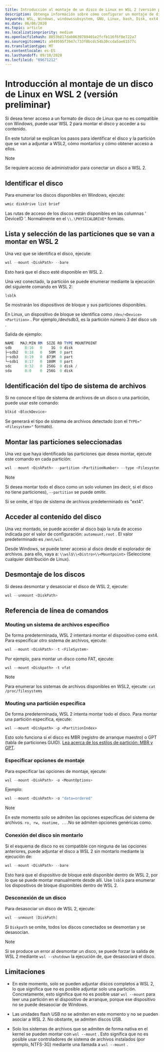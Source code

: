 ```yaml
---
title: Introducción al montaje de un disco de Linux en WSL 2 (versión preliminar)
description: Obtenga información sobre cómo configurar un montaje de disco en WSL 2 y cómo obtener acceso a él.
keywords: WSL, Windows, windowssubsystem, GNU, Linux, bash, Disk, ext4, filesystem, Mount
ms.date: 06/08/2020
ms.topic: article
ms.localizationpriority: medium
ms.openlocfilehash: 8053b817dab0639789401e2fcfb116f6f8e722a7
ms.sourcegitcommit: a949595f3947c733f0bcdc54b30ccda5ae61577c
ms.translationtype: MT
ms.contentlocale: es-ES
ms.lasthandoff: 09/10/2020
ms.locfileid: "89671212"
---
```

# <a name="get-started-mounting-a-linux-disk-in-wsl-2-preview"></a>Introducción al montaje de un disco de Linux en WSL 2 (versión preliminar)

Si desea tener acceso a un formato de disco de Linux que no es compatible con Windows, puede usar WSL 2 para montar el disco y acceder a su contenido.

En este tutorial se explican los pasos para identificar el disco y la partición que se van a adjuntar a WSL2, cómo montarlos y cómo obtener acceso a ellos.

> [!NOTE]
> Se requiere acceso de administrador para conectar un disco a WSL 2.

## <a name="identify-the-disk"></a>Identificar el disco

Para enumerar los discos disponibles en Windows, ejecute:

```powershell
wmic diskdrive list brief
```

Las rutas de acceso de los discos están disponibles en las columnas ' DeviceID '. Normalmente en el `\\.\PHYSICALDRIVE*` formato.

## <a name="list-and-select-the-partitions-to-mount-in-wsl-2"></a>Lista y selección de las particiones que se van a montar en WSL 2

Una vez que se identifica el disco, ejecute:

```powershell
wsl --mount <DiskPath> --bare
```

Esto hará que el disco esté disponible en WSL 2.

Una vez conectado, la partición se puede enumerar mediante la ejecución del siguiente comando en WSL 2:

```powershell
lsblk
```

Se mostrarán los dispositivos de bloque y sus particiones disponibles.

En Linux, un dispositivo de bloque se identifica como  `/dev/<Device><Partition>` . Por ejemplo,/dev/sdb3, es la partición número 3 del disco `sdb` .

Salida de ejemplo:

```powershell
NAME   MAJ:MIN RM  SIZE RO TYPE MOUNTPOINT
sdb      8:16   0    1G  0 disk
├─sdb2   8:18   0   50M  0 part
├─sdb3   8:19   0  873M  0 part
└─sdb1   8:17   0  100M  0 part
sdc      8:32   0  256G  0 disk /
sda      8:0    0  256G  0 disk
```

## <a name="identifying-the-filesystem-type"></a>Identificación del tipo de sistema de archivos

Si no conoce el tipo de sistema de archivos de un disco o una partición, puede usar este comando:

```powershell
blkid <BlockDevice>
```

Se generará el tipo de sistema de archivos detectado (con el `TYPE="<Filesystem>"` formato).

## <a name="mount-the-selected-partitions"></a>Montar las particiones seleccionadas

Una vez que haya identificado las particiones que desea montar, ejecute este comando en cada partición: 

```powershell
wsl --mount <DiskPath> --partition <PartitionNumber> --type <Filesystem>
```

> [!NOTE]
> Si desea montar todo el disco como un solo volumen (es decir, si el disco no tiene particiones), `--partition` se puede omitir.
> 
> Si se omite, el tipo de sistema de archivos predeterminado es "ext4".

## <a name="access-the-disk-content"></a>Acceder al contenido del disco

Una vez montado, se puede acceder al disco bajo la ruta de acceso indicada por el valor de configuración: `automount.root` . El valor predeterminado es `/mnt/wsl`.

Desde Windows, se puede tener acceso al disco desde el explorador de archivos. para ello, vaya a: `\\wsl$\\<Distro>\\<Mountpoint>` (Seleccione cualquier distribución de Linux).

## <a name="unmount-the-disk"></a>Desmontaje de los discos

Si desea desmontar y desasociar el disco de WSL 2, ejecute:

```powershell
wsl --unmount <DiskPath>
```

## <a name="command-line-reference"></a>Referencia de línea de comandos

### <a name="mouting-a-specific-filesystem"></a>Mouting un sistema de archivos específico

De forma predeterminada, WSL 2 intentará montar el dispositivo como ext4. Para especificar otro sistema de archivos, ejecute:

```powershell
wsl --mount <DiskPath> -t <FileSystem>
```

Por ejemplo, para montar un disco como FAT, ejecute:

```
wsl --mount <Diskpath> -t vfat
```

> [!NOTE]
> Para enumerar los sistemas de archivos disponibles en WSL2, ejecute: `cat /proc/filesystems`

### <a name="mouting-a-specific-partition"></a>Mouting una partición específica

De forma predeterminada, WSL 2 intenta montar todo el disco. Para montar una partición específica, ejecute:

```
wsl --mount <Diskpath> -p <PartitionIndex>
```

Esto solo funciona si el disco es MBR (registro de arranque maestro) o GPT (tabla de particiones GUID). [Lea acerca de los estilos de partición: MBR y GPT](https://docs.microsoft.com/windows-server/storage/disk-management/initialize-new-disks#about-partition-styles---gpt-and-mbr).

### <a name="specifying-mount-options"></a>Especificar opciones de montaje

Para especificar las opciones de montaje, ejecute:

```powershell
wsl --mount <DiskPath> -o <MountOptions>
```

Ejemplo:

```powershell
wsl --mount <DiskPath> -o "data=ordered"
```

> [!NOTE]
> En este momento solo se admiten las opciones específicas del sistema de archivos. `ro, rw, noatime, ...`No se admiten opciones genéricas como.

### <a name="attaching-the-disk-without-mounting-it"></a>Conexión del disco sin montarlo

Si el esquema de disco no es compatible con ninguna de las opciones anteriores, puede adjuntar el disco a WSL 2 sin montarlo mediante la ejecución de:

```powershell
wsl --mount <DiskPath> --bare
```

Esto hará que el dispositivo de bloque esté disponible dentro de WSL 2, por lo que se puede montar manualmente desde allí. Use `lsblk` para enumerar los dispositivos de bloque disponibles dentro de WSL 2.

### <a name="detaching-a-disk"></a>Desconexión de un disco

Para desasociar un disco de WSL 2, ejecute:

```powershell
wsl --unmount [DiskPath]
```

Si `Diskpath` se omite, todos los discos conectados se desmontan y se desasocian.

> [!NOTE]
> Si se produce un error al desmontar un disco, se puede forzar la salida de WSL 2 mediante `wsl --shutdown` la ejecución de, que desasociará el disco.

## <a name="limitations"></a>Limitaciones

- En este momento, solo se pueden adjuntar discos completos a WSL 2, lo que significa que no es posible adjuntar solo una partición. Concretamente, esto significa que no es posible usar `wsl --mount` para leer una partición en el dispositivo de arranque, porque ese dispositivo no se puede desasociar de Windows.

- Las unidades flash USB no se admiten en este momento y no se pueden asociar a WSL 2. No obstante, se admiten discos USB.

- Solo los sistemas de archivos que se admiten de forma nativa en el kernel se pueden montar con `wsl --mount` . Esto significa que no es posible usar controladores de sistema de archivos instalados (por ejemplo, NTFS-3G) mediante una llamada a `wsl --mount` .
